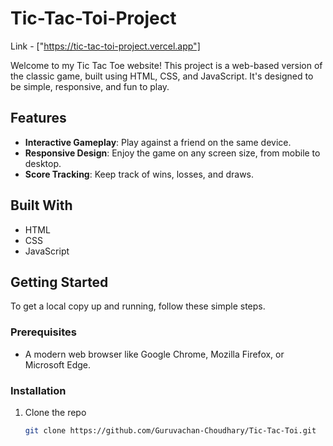 # Tic-Tac-Toi-Project

Link - ["https://tic-tac-toi-project.vercel.app"]

Welcome to my Tic Tac Toe website! This project is a web-based version of the classic game, built using HTML, CSS, and JavaScript. It's designed to be simple, responsive, and fun to play.

## Features

- **Interactive Gameplay**: Play against a friend on the same device.
- **Responsive Design**: Enjoy the game on any screen size, from mobile to desktop.
- **Score Tracking**: Keep track of wins, losses, and draws.

## Built With

- HTML
- CSS
- JavaScript

## Getting Started

To get a local copy up and running, follow these simple steps.

### Prerequisites

- A modern web browser like Google Chrome, Mozilla Firefox, or Microsoft Edge.

### Installation

1. Clone the repo
   ```sh
   git clone https://github.com/Guruvachan-Choudhary/Tic-Tac-Toi.git

 
